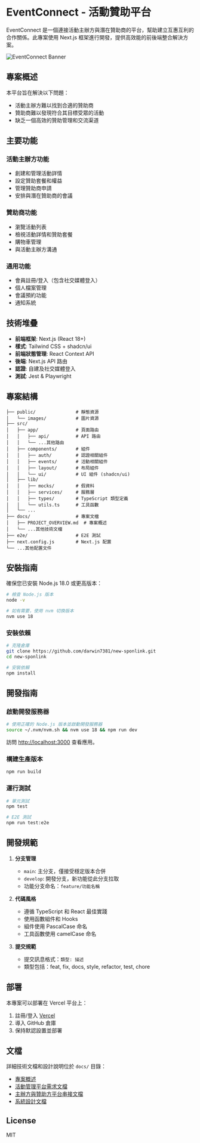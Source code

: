 # EventConnect - 活動贊助平台

EventConnect 是一個連接活動主辦方與潛在贊助商的平台，幫助建立互惠互利的合作關係。此專案使用 Next.js 框架進行開發，提供高效能的前後端整合解決方案。

![EventConnect Banner](public/images/event-placeholder.jpg)

## 專案概述

本平台旨在解決以下問題：
- 活動主辦方難以找到合適的贊助商
- 贊助商難以發現符合其目標受眾的活動
- 缺乏一個高效的贊助管理和交流渠道

## 主要功能

### 活動主辦方功能
- 創建和管理活動詳情
- 設定贊助套餐和權益
- 管理贊助商申請
- 安排與潛在贊助商的會議

### 贊助商功能
- 瀏覽活動列表
- 檢視活動詳情和贊助套餐
- 購物車管理
- 與活動主辦方溝通

### 通用功能
- 會員註冊/登入（包含社交媒體登入）
- 個人檔案管理
- 會議預約功能
- 通知系統

## 技術堆疊

- **前端框架**: Next.js (React 18+)
- **樣式**: Tailwind CSS + shadcn/ui
- **前端狀態管理**: React Context API
- **後端**: Next.js API 路由
- **認證**: 自建及社交媒體登入
- **測試**: Jest & Playwright

## 專案結構

```
├── public/               # 靜態資源
│   └── images/           # 圖片資源
├── src/
│   ├── app/              # 頁面路由
│   │   ├── api/          # API 路由
│   │   └── ...其他路由
│   ├── components/       # 組件
│   │   ├── auth/         # 認證相關組件
│   │   ├── events/       # 活動相關組件
│   │   ├── layout/       # 布局組件
│   │   └── ui/           # UI 組件 (shadcn/ui)
│   ├── lib/
│   │   ├── mocks/        # 假資料
│   │   ├── services/     # 服務層
│   │   ├── types/        # TypeScript 類型定義
│   │   └── utils.ts      # 工具函數
│   └── ...
├── docs/                 # 專案文檔
│   ├── PROJECT_OVERVIEW.md  # 專案概述
│   └── ...其他技術文檔
├── e2e/                  # E2E 測試
├── next.config.js        # Next.js 配置
└── ...其他配置文件
```

## 安裝指南

確保您已安裝 Node.js 18.0 或更高版本：

```bash
# 檢查 Node.js 版本
node -v

# 如有需要，使用 nvm 切換版本
nvm use 18
```

### 安裝依賴

```bash
# 克隆倉庫
git clone https://github.com/darwin7381/new-sponlink.git
cd new-sponlink

# 安裝依賴
npm install
```

## 開發指南

### 啟動開發服務器

```bash
# 使用正確的 Node.js 版本並啟動開發服務器
source ~/.nvm/nvm.sh && nvm use 18 && npm run dev
```

訪問 [http://localhost:3000](http://localhost:3000) 查看應用。

### 構建生產版本

```bash
npm run build
```

### 運行測試

```bash
# 單元測試
npm test

# E2E 測試
npm run test:e2e
```

## 開發規範

1. **分支管理**
   - `main`: 主分支，僅接受穩定版本合併
   - `develop`: 開發分支，新功能從此分支拉取
   - 功能分支命名：`feature/功能名稱`

2. **代碼風格**
   - 遵循 TypeScript 和 React 最佳實踐
   - 使用函數組件和 Hooks
   - 組件使用 PascalCase 命名
   - 工具函數使用 camelCase 命名

3. **提交規範**
   - 提交訊息格式：`類型: 描述`
   - 類型包括：feat, fix, docs, style, refactor, test, chore

## 部署

本專案可以部署在 Vercel 平台上：

1. 註冊/登入 [Vercel](https://vercel.com)
2. 導入 GitHub 倉庫
3. 保持默認設置並部署

## 文檔

詳細技術文檔和設計說明位於 `docs/` 目錄：

- [專案概述](docs/PROJECT_OVERVIEW.md)
- [活動管理平台需求文檔](docs/活動管理平台_PRD.md)
- [主辦方與贊助方平台串接文檔](docs/sponsor_plan_integration_prd.md)
- [系統設計文檔](docs/event_management_platform_system_design.md)

## License

MIT
